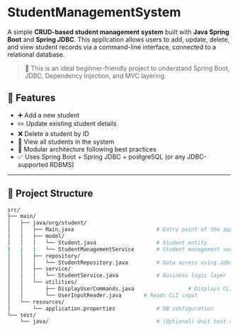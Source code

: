 # StudentManagementSystem

A simple **CRUD-based student management system** built with **Java Spring Boot** and **Spring JDBC**. This application allows users to add, update, delete, and view student records via a command-line interface, connected to a relational database.

> 📌 This is an ideal beginner-friendly project to understand Spring Boot, JDBC, Dependency Injection, and MVC layering.



## 🚀 Features

- ➕ Add a new student
- ✏️ Update existing student details
- ❌ Delete a student by ID
- 📄 View all students in the system
- 🧩 Modular architecture following best practices
- ✅ Uses Spring Boot + Spring JDBC + postgreSQL (or any JDBC-supported RDBMS)

---

## 📂 Project Structure

```bash
src/
├── main/
│   ├── java/org/student/
│   │   ├── Main.java                          # Entry point of the application
│   │   ├── model/
│   │   │   └── Student.java                   # Student entity
|   |   |   └── StudentManagementService       # Student management service entity 
│   │   ├── repository/
│   │   │   └── StudentRepository.java         # Data access using JdbcTemplate
│   │   ├── service/
│   │   │   └── StudentService.java            # Business logic layer
│   │   └── utilities/
│   │       ├── DisplayUserCommands.java                 # Displays CLI prompts
│   │       └── UserInputReader.java       # Reads CLI input
│   └── resources/
│       └── application.properties             # DB configuration
└── test/
    └── java/                                  # (Optional) Unit test cases
